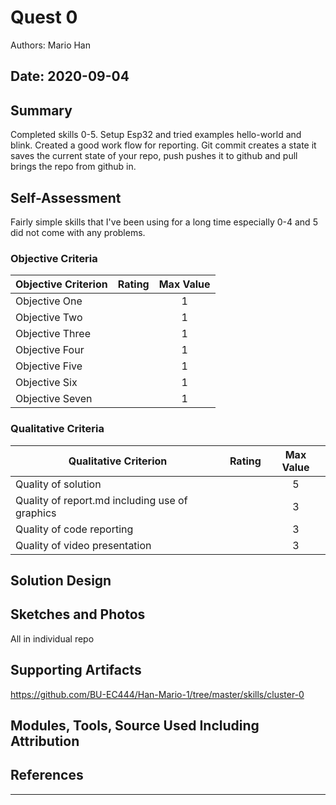 # Quest 0
Authors: Mario Han

Date: 2020-09-04
-----

## Summary

Completed skills 0-5. Setup Esp32 and tried examples hello-world and blink. Created a good work flow for reporting. Git commit creates a state it saves the current state of your repo, push pushes it to github and pull brings the repo from github in.

## Self-Assessment

Fairly simple skills that I've been using for a long time especially 0-4 and 5 did not come with any problems.

### Objective Criteria

| Objective Criterion | Rating | Max Value  | 
|---------------------------------------------|:-----------:|:---------:|
| Objective One |  |  1     | 
| Objective Two |  |  1     | 
| Objective Three |  |  1     | 
| Objective Four |  |  1     | 
| Objective Five |  |  1     | 
| Objective Six |  |  1     | 
| Objective Seven |  |  1     | 


### Qualitative Criteria

| Qualitative Criterion | Rating | Max Value  | 
|---------------------------------------------|:-----------:|:---------:|
| Quality of solution |  |  5     | 
| Quality of report.md including use of graphics |  |  3     | 
| Quality of code reporting |  |  3     | 
| Quality of video presentation |  |  3     | 


## Solution Design



## Sketches and Photos
All in individual repo


## Supporting Artifacts
https://github.com/BU-EC444/Han-Mario-1/tree/master/skills/cluster-0


## Modules, Tools, Source Used Including Attribution

## References

-----

